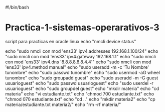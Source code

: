 #!/bin/bash
# Practica-1-sistemas-operarativos-3
script para practicas en oracle linux
echo "nmcli device status"

echo "sudo nmcli con mod 'ens33' ipv4.addresses 192.168.1.100/24"
echo "sudo nmcli con mod 'ens33' ipv4.gateway 192.168.1.1"
echo "sudo nmcli con mod 'ens33' ipv4.dns '8.8.8.8,8.8.4.4'"
echo "sudo nmcli con mod 'ens33' ipv4.method manual"
echo "sudo useradd -m -c 'Tu Nombre' tunombre"
echo "sudo passwd tunombre"
echo "sudo usermod -aG wheel tunombre"
echo "sudo groupadd guest"
echo "sudo useradd -m -G guest usuarioguest"
echo "sudo passwd usuarioguest"
echo "sudo userdel -r usuarioguest"
echo "sudo groupdel guest"
echo "mkdir materia"
echo "cd materia"
echo "vi estudiante.txt"
echo "chmod 700 estudiante.txt"
echo "chmod 070 estudiante.txt"
echo "cd .."
echo "mkdir materia2"
echo "cp materia/estudiante.txt materia2/"
echo "rm -rf materia/"
